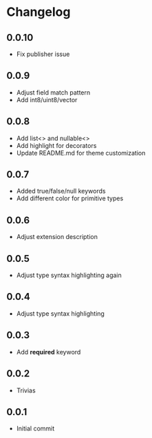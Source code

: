 # Changelog

## 0.0.10

- Fix publisher issue

## 0.0.9

- Adjust field match pattern
- Add int8/uint8/vector

## 0.0.8

- Add list<> and nullable<>
- Add highlight for decorators
- Update README.md for theme customization

## 0.0.7

- Added true/false/null keywords
- Add different color for primitive types

## 0.0.6

- Adjust extension description

## 0.0.5

- Adjust type syntax highlighting again

## 0.0.4

- Adjust type syntax highlighting

## 0.0.3

- Add **required** keyword

## 0.0.2

- Trivias

## 0.0.1

- Initial commit